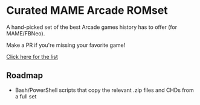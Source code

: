 # Curated MAME Arcade ROMset

A hand-picked set of the best Arcade games history has to offer (for MAME/FBNeo).

Make a PR if you're missing your favorite game!

[Click here for the list](ROMSET)

## Roadmap
- Bash/PowerShell scripts that copy the relevant .zip files and CHDs from a full set
